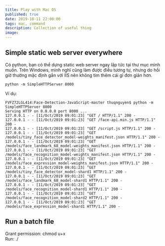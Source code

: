 ```yaml
---
title: Play with Mac OS
published: true
date: 2019-10-11 22:00:00
tags: mac, command
description: Collection of useful thing
image:
---
```


## Simple static web server everywhere
Có python, bạn có thể dựng static web server ngay lập tức tại thư mục mình muốn. Trên Windows, mình nghĩ cũng làm được điều tương tự, nhưng do hồi giờ thường mặc định gắn với IIS nên không tìm thêm cái gì đơn giản hơn.

```
python -m SimpleHTTPServer 8000
```

Ví dụ:
```
FVFZ72LGL414:Face-Detection-JavaScript-master thuqnguyen$ python -m SimpleHTTPServer 8000
Serving HTTP on 0.0.0.0 port 8000 ...
127.0.0.1 - - [11/Oct/2019 09:01:23] "GET / HTTP/1.1" 200 -
127.0.0.1 - - [11/Oct/2019 09:01:23] "GET /face-api.min.js HTTP/1.1" 200 -
127.0.0.1 - - [11/Oct/2019 09:01:23] "GET /script.js HTTP/1.1" 200 -
127.0.0.1 - - [11/Oct/2019 09:01:23] "GET /models/tiny_face_detector_model-weights_manifest.json HTTP/1.1" 200 -
127.0.0.1 - - [11/Oct/2019 09:01:23] "GET /models/face_landmark_68_model-weights_manifest.json HTTP/1.1" 200 -
127.0.0.1 - - [11/Oct/2019 09:01:23] "GET /models/face_recognition_model-weights_manifest.json HTTP/1.1" 200 -
127.0.0.1 - - [11/Oct/2019 09:01:23] "GET /models/face_expression_model-weights_manifest.json HTTP/1.1" 200 -
127.0.0.1 - - [11/Oct/2019 09:01:23] "GET /models/tiny_face_detector_model-shard1 HTTP/1.1" 200 -
127.0.0.1 - - [11/Oct/2019 09:01:23] "GET /models/face_landmark_68_model-shard1 HTTP/1.1" 200 -
127.0.0.1 - - [11/Oct/2019 09:01:23] "GET /models/face_recognition_model-shard1 HTTP/1.1" 200 -
127.0.0.1 - - [11/Oct/2019 09:01:23] "GET /models/face_recognition_model-shard2 HTTP/1.1" 200 -
127.0.0.1 - - [11/Oct/2019 09:01:23] "GET /models/face_expression_model-shard1 HTTP/1.1" 200 -
```

## Run a batch file
Grant permission: chmod u+x <scriptname>  
Run: ./<scriptname>